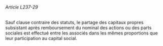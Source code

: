 ###### Article L237-29

Sauf clause contraire des statuts, le partage des capitaux propres subsistant après remboursement du nominal des actions ou des parts sociales est effectué entre les associés dans les mêmes proportions que leur participation au capital social.

